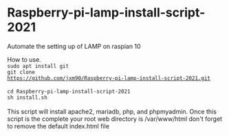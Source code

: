 # Raspberry-pi-lamp-install-script-2021
Automate the setting up of LAMP on raspian 10


How to use.<br>
<code>sudo apt install git</code><br>
<code>git clone https://github.com/jxm90/Raspberry-pi-lamp-install-script-2021.git </code><br>
<code>cd Raspberry-pi-lamp-install-script-2021</code><br>
<code>sh install.sh</code><br><br>
This script will install apache2, mariadb, php, and phpmyadmin.
Once this script is the complete your root web directory is /var/www/html
don't forget to remove the default index.html file
